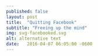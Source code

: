 ```yaml
---
published: false
layout: post
title:  "Quitting Facebook"
subtitle: "Freeing up the mind"
img: svg-facebooked.svg
alt: alternative text
date:   2016-04-07 06:05:00 -0600
---
```

